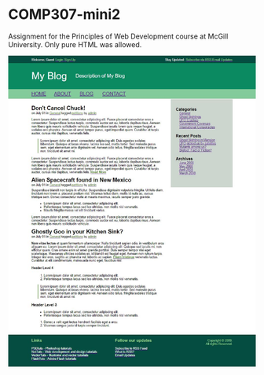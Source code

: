 # COMP307-mini2

Assignment for the Principles of Web Development course at McGill University. Only pure HTML was allowed.

<img src="mini2.jpg" width="800">
